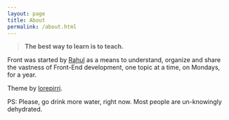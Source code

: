 ```yaml
---
layout: page
title: About
permalink: /about.html
---
```


> **The best way to learn is to teach.**

Front was started by [Rahul](http://rahulxsharma.com) as a means to understand, organize and share the vastness of Front-End development, one topic at a time, on Mondays, for a year.

Theme by [lorepirri](https://github.com/lorepirri/cayman-blog).

PS: Please, go drink more water, right now. Most people are un-knowingly dehydrated.
